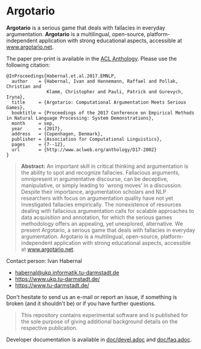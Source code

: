 # Argotario

**Argotario** is a serious game that deals with fallacies in everyday argumentation. **Argotario** is a multilingual, open-source, platform-independent application with strong educational aspects, accessible at www.argotario.net.

The paper pre-print is available in the [ACL Anthology](http://www.aclweb.org/anthology/D17-2002). Please use the following citation:

```
@InProceedings{Habernal.et.al.2017.EMNLP,
  author    = {Habernal, Ivan and Hannemann, Raffael and Pollak, Christian and
               Klamm, Christopher and Pauli, Patrick and Gurevych, Iryna},
  title     = {Argotario: Computational Argumentation Meets Serious Games},
  booktitle = {Proceedings of the 2017 Conference on Empirical Methods in Natural Language Processing: System Demonstrations},
  month     = sep,
  year      = {2017},
  address   = {Copenhagen, Denmark},
  publisher = {Association for Computational Linguistics},
  pages     = {7--12},
  url       = {http://www.aclweb.org/anthology/D17-2002}
}
```
> **Abstract:** An important skill in critical thinking and argumentation is the ability to spot and recognize fallacies. Fallacious arguments, omnipresent in argumentative discourse, can be deceptive, manipulative, or simply leading to `wrong moves' in a discussion. Despite their importance, argumentation scholars and NLP researchers with focus on argumentation quality have not yet investigated fallacies empirically. The nonexistence of resources dealing with fallacious argumentation calls for scalable approaches to data acquisition and annotation, for which the serious games methodology offers an appealing, yet unexplored, alternative. We present Argotario, a serious game that deals with fallacies in everyday argumentation. Argotario is a multilingual, open-source, platform-independent application with strong educational aspects, accessible at www.argotario.net. 


Contact person: Ivan Habernal
* habernal@ukp.informatik.tu-darmstadt.de
* https://www.ukp.tu-darmstadt.de/
* https://www.tu-darmstadt.de/

Don't hesitate to send us an e-mail or report an issue, if something is broken (and it shouldn't be) or if you have further questions.

> This repository contains experimental software and is published for the sole purpose of giving additional background details on the respective publication. 


Developer documentation is available in [doc/devel.adoc](./doc/devel.adoc) and [doc/faq.adoc](./doc/faq.adoc).
